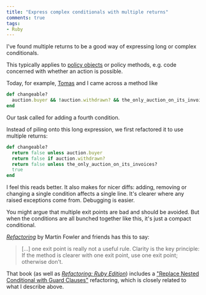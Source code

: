 ```yaml
---
title: "Express complex conditionals with multiple returns"
comments: true
tags:
- Ruby
---
```


I've found multiple returns to be a good way of expressing long or complex conditionals.

This typically applies to [policy objects](http://blog.codeclimate.com/blog/2012/10/17/7-ways-to-decompose-fat-activerecord-models/#policy-objects) or policy methods, e.g. code concerned with whether an action is possible.

Today, for example, [Tomas](http://twitter.com/tskogberg) and I came across a method like

``` ruby
def changeable?
  auction.buyer && !auction.withdrawn? && the_only_auction_on_its_invoices?
end
```

Our task called for adding a fourth condition.

Instead of piling onto this long expression, we first refactored it to use multiple returns:

``` ruby
def changeable?
  return false unless auction.buyer
  return false if auction.withdrawn?
  return false unless the_only_auction_on_its_invoices?
  true
end
```

I feel this reads better. It also makes for nicer diffs: adding, removing or changing a single condition affects a single line. It's clearer where any raised exceptions come from. Debugging is easier.

You might argue that multiple exit points are bad and should be avoided. But when the conditions are all bunched together like this, it's just a compact conditional.

[*Refactoring*](http://www.amazon.com/Refactoring-Improving-Design-Existing-Code/dp/0201485672?tag=delishlist-20) by Martin Fowler and friends has this to say:

> […] one exit point is really not a useful rule. Clarity is the key principle: If the method is clearer with one exit point, use one exit point; otherwise don't.

That book (as well as [*Refactoring: Ruby Edition*](http://www.amazon.com/Refactoring-Edition-Addison-Wesley-Professional-Series/dp/0321984137?tag=delishlist-20)) includes a ["Replace Nested Conditional with Guard Clauses"](http://refactoring.com/catalog/replaceNestedConditionalWithGuardClauses.html) refactoring, which is closely related to what I describe above.
